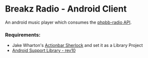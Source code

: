 Breakz Radio - Android Client
=============================

An android music player which consumes the [phpbb-radio API](https://github.com/whachoe/phpbb-radio).

### Requirements:
- Jake Wharton's [Actionbar Sherlock](http://actionbarsherlock.com) and set it as a Library Project
- [Android Support Library - rev10](http://developer.android.com/tools/extras/support-library.html) 


